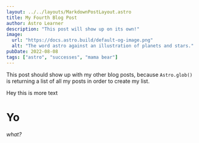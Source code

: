 ```yaml
---
layout: ../../layouts/MarkdownPostLayout.astro
title: My Fourth Blog Post
author: Astro Learner
description: "This post will show up on its own!"
image:
  url: "https://docs.astro.build/default-og-image.png"
  alt: "The word astro against an illustration of planets and stars."
pubDate: 2022-08-08
tags: ["astro", "successes", "mama bear"]
---
```

This post should show up with my other blog posts, because `Astro.glob()` is returning a list of all my posts in order to create my list.

Hey this is more text

# Yo

_what?_
